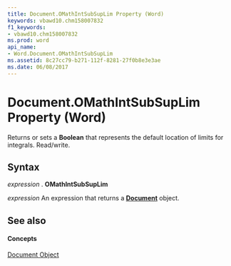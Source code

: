 ```yaml
---
title: Document.OMathIntSubSupLim Property (Word)
keywords: vbawd10.chm158007832
f1_keywords:
- vbawd10.chm158007832
ms.prod: word
api_name:
- Word.Document.OMathIntSubSupLim
ms.assetid: 8c27cc79-b271-112f-8281-27f0b8e3e3ae
ms.date: 06/08/2017
---
```



# Document.OMathIntSubSupLim Property (Word)

Returns or sets a  **Boolean** that represents the default location of limits for integrals. Read/write.


## Syntax

 _expression_ . **OMathIntSubSupLim**

 _expression_ An expression that returns a **[Document](Word.Document.md)** object.


## See also


#### Concepts


[Document Object](Word.Document.md)

